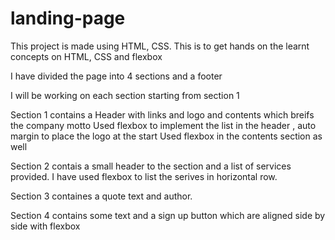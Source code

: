 # landing-page

This project is made using HTML, CSS. 
This is to get hands on the learnt concepts on HTML, CSS and flexbox

I have divided the page into 4 sections and a footer

I will be working on each section starting from section 1

Section 1 contains a Header with links and logo and contents which breifs the company motto
Used flexbox to implement the list in the header , auto margin to place the logo at the start
Used flexbox in the contents section as well

Section 2 contais a small header to the section and a list of services provided.
I have used flexbox to list the serives in horizontal row.

Section 3 containes a quote text and author. 

Section 4 contains some text and a sign up button which are aligned side by side with flexbox